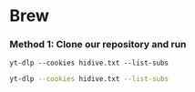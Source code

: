 # Brew

### Method 1: Clone our repository and run

```yt-dlp --cookies hidive.txt --list-subs```
```bash
yt-dlp --cookies hidive.txt --list-subs
```
